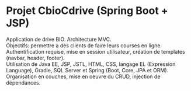 # Projet CbioCdrive (Spring Boot + JSP)

Application de drive BIO. Architecture MVC.  
Objectifs: permettre à des clients de faire leurs courses en ligne.  
Authentification requise, mise en session utilisateur, création de templates (navbar, header, footer).  
Utilisation de Java EE, JSP, JSTL, HTML, CSS, langage EL (Expression Language), Gradle, SQL Server et Spring (Boot, Core, JPA et ORM).  
Organisation en couches, mise en oeuvre du CRUD, injection de dépendances.  

